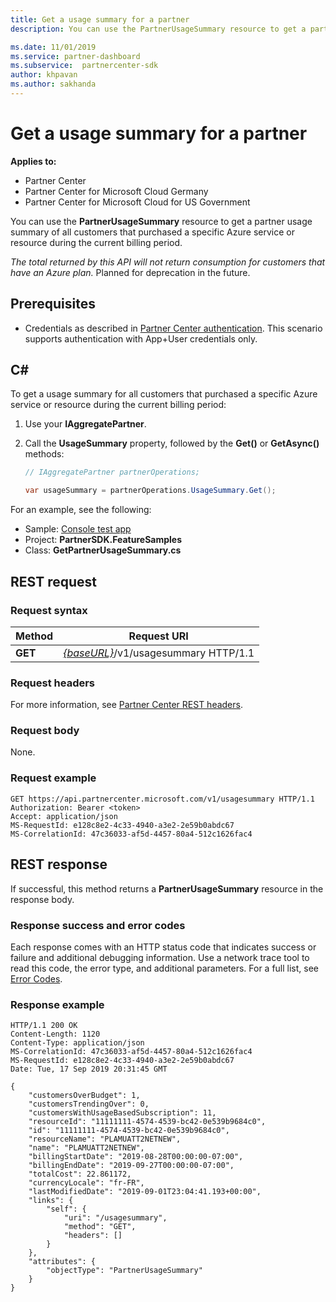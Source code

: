 ```yaml
---
title: Get a usage summary for a partner
description: You can use the PartnerUsageSummary resource to get a partner usage summary of all customers that purchased a specific Azure service or resource during the current billing period.

ms.date: 11/01/2019
ms.service: partner-dashboard
ms.subservice:  partnercenter-sdk
author: khpavan
ms.author: sakhanda
---
```


# Get a usage summary for a partner

**Applies to:**

- Partner Center
- Partner Center for Microsoft Cloud Germany
- Partner Center for Microsoft Cloud for US Government

You can use the **PartnerUsageSummary** resource to get a partner usage summary of all customers that purchased a specific Azure service or resource during the current billing period.

*The total returned by this API will not return consumption for customers that have an Azure plan.* Planned for deprecation in the future.

## Prerequisites

- Credentials as described in [Partner Center authentication](partner-center-authentication.md). This scenario supports authentication with App+User credentials only.

## C\#

To get a usage summary for all customers that purchased a specific Azure service or resource during the current billing period:

1. Use your **IAggregatePartner**.

2. Call the **UsageSummary** property, followed by the **Get()** or **GetAsync()** methods:

    ``` csharp
    // IAggregatePartner partnerOperations;

    var usageSummary = partnerOperations.UsageSummary.Get();
    ```

For an example, see the following:

- Sample: [Console test app](console-test-app.md)
- Project: **PartnerSDK.FeatureSamples**
- Class: **GetPartnerUsageSummary.cs**

## REST request

### Request syntax

| Method  | Request URI                                                         |
|---------|---------------------------------------------------------------------|
| **GET** | [*{baseURL}*](partner-center-rest-urls.md)/v1/usagesummary HTTP/1.1 |

### Request headers

For more information, see [Partner Center REST headers](headers.md).

### Request body

None.

### Request example

```http
GET https://api.partnercenter.microsoft.com/v1/usagesummary HTTP/1.1
Authorization: Bearer <token>
Accept: application/json
MS-RequestId: e128c8e2-4c33-4940-a3e2-2e59b0abdc67
MS-CorrelationId: 47c36033-af5d-4457-80a4-512c1626fac4
```

## REST response

If successful, this method returns a **PartnerUsageSummary** resource in the response body.

### Response success and error codes

Each response comes with an HTTP status code that indicates success or failure and additional debugging information. Use a network trace tool to read this code, the error type, and additional parameters. For a full list, see [Error Codes](error-codes.md).

### Response example

```http
HTTP/1.1 200 OK
Content-Length: 1120
Content-Type: application/json
MS-CorrelationId: 47c36033-af5d-4457-80a4-512c1626fac4
MS-RequestId: e128c8e2-4c33-4940-a3e2-2e59b0abdc67
Date: Tue, 17 Sep 2019 20:31:45 GMT

{
    "customersOverBudget": 1,
    "customersTrendingOver": 0,
    "customersWithUsageBasedSubscription": 11,
    "resourceId": "11111111-4574-4539-bc42-0e539b9684c0",
    "id": "11111111-4574-4539-bc42-0e539b9684c0",
    "resourceName": "PLAMUATT2NETNEW",
    "name": "PLAMUATT2NETNEW",
    "billingStartDate": "2019-08-28T00:00:00-07:00",
    "billingEndDate": "2019-09-27T00:00:00-07:00",
    "totalCost": 22.861172,
    "currencyLocale": "fr-FR",
    "lastModifiedDate": "2019-09-01T23:04:41.193+00:00",
    "links": {
        "self": {
            "uri": "/usagesummary",
            "method": "GET",
            "headers": []
        }
    },
    "attributes": {
        "objectType": "PartnerUsageSummary"
    }
}
```
